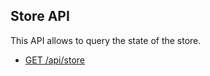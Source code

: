 ## Store API

This API allows to query the state of the store.

- [GET /api/store](api/store/get-store)